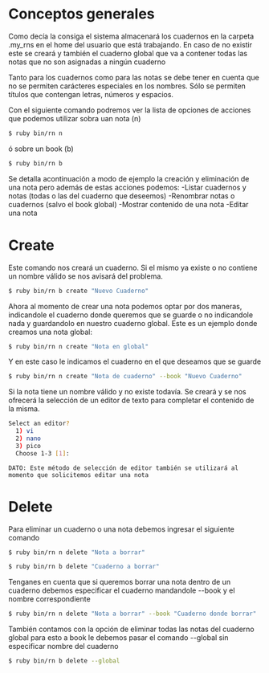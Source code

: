 # Conceptos generales

Como decía la consiga el sistema almacenará los cuadernos en la carpeta .my_rns en el home del usuario que está trabajando. En caso de no existir este se creará y también el cuaderno global que va a contener todas las notas que no son asignadas a ningún cuaderno

Tanto para los cuadernos como para las notas se debe tener en cuenta que no se permiten carácteres especiales en los nombres. Sólo se permiten títulos que contengan letras, números y espacios. 

Con el siguiente comando podremos ver la lista de opciones de acciones que podemos utilizar sobra uan nota (n)
```bash
$ ruby bin/rn n
```

ó sobre un book (b)

```bash
$ ruby bin/rn b 
```

Se detalla acontinuación a modo de ejemplo la creación y eliminación de una nota pero además de estas acciones podemos:
-Listar cuadernos y notas (todas o las del cuaderno que deseemos)
-Renombrar notas o cuadernos (salvo el book global)
-Mostrar contenido de una nota
-Editar una nota


# Create

Este comando nos creará un cuaderno. Si el mismo ya existe o no contiene un nombre válido se nos avisará del problema.

```bash
$ ruby bin/rn b create "Nuevo Cuaderno"
```

Ahora al momento de crear una nota podemos optar por dos maneras, indicandole el cuaderno donde queremos que se guarde o no indicandole nada y guardandolo en nuestro cuaderno global. Este es un ejemplo donde creamos una nota global:

```bash
$ ruby bin/rn n create "Nota en global"
```

Y en este caso le indicamos el cuaderno en el que deseamos que se guarde

```bash
$ ruby bin/rn n create "Nota de cuaderno" --book "Nuevo Cuaderno"
```

Si la nota tiene un nombre válido y no existe todavía. Se creará y se nos ofrecerá la selección de un editor de texto para completar el contenido de la misma.

```bash
Select an editor? 
  1) vi
  2) nano
  3) pico
  Choose 1-3 [1]: 
  ```
`DATO: Este método de selección de editor también se utilizará al momento que solicitemos editar una nota`

# Delete

Para eliminar un cuaderno o una nota debemos ingresar el siguiente comando

```bash
$ ruby bin/rn n delete "Nota a borrar"
```

```bash
$ ruby bin/rn b delete "Cuaderno a borrar"
```
Tenganes en cuenta que si queremos borrar una nota dentro de un cuaderno debemos especificar el cuaderno mandandole --book y el nombre correspondiente

```bash
$ ruby bin/rn n delete "Nota a borrar" --book "Cuaderno donde borrar"
```

También contamos con la opción de eliminar todas las notas del cuaderno global para esto a book le debemos pasar el comando --global sin especificar nombre del cuaderno

```bash
$ ruby bin/rn b delete --global
```




